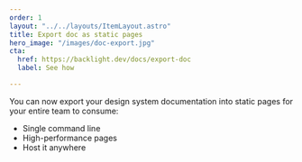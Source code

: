 ```yaml
---
order: 1
layout: "../../layouts/ItemLayout.astro"
title: Export doc as static pages
hero_image: "/images/doc-export.jpg"
cta:
  href: https://backlight.dev/docs/export-doc
  label: See how

---
```

You can now export your design system documentation into static pages for your entire team to consume:

* Single command line
* High-performance pages
* Host it anywhere